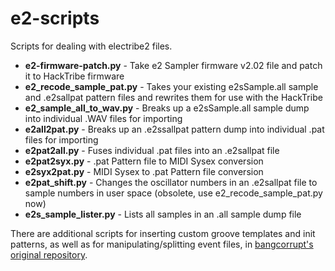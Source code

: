 # e2-scripts

Scripts for dealing with electribe2 files.

- **e2-firmware-patch.py** - Take e2 Sampler firmware v2.02 file and patch it to HackTribe firmware
- **e2_recode_sample_pat.py** - Takes your existing e2sSample.all sample and .e2sallpat pattern files and rewrites them for use with the HackTribe
- **e2_sample_all_to_wav.py** - Breaks up a e2sSample.all sample dump into individual .WAV files for importing
- **e2all2pat.py** - Breaks up an .e2ssallpat pattern dump into individual .pat files for importing
- **e2pat2all.py** - Fuses individual .pat files into an .e2sallpat file
- **e2pat2syx.py** - .pat Pattern file to MIDI Sysex conversion
- **e2syx2pat.py** - MIDI Sysex to .pat Pattern file conversion
- **e2pat_shift.py** - Changes the oscillator numbers in an .e2sallpat file to sample numbers in user space (obsolete, use e2_recode_sample_pat.py now)
- **e2s_sample_lister.py** - Lists all samples in an .all sample dump file

There are additional scripts for inserting custom groove templates and init patterns, as well as for manipulating/splitting event files, in [bangcorrupt's original repository](https://github.com/bangcorrupt/hacktribe/tree/main/scripts).  
